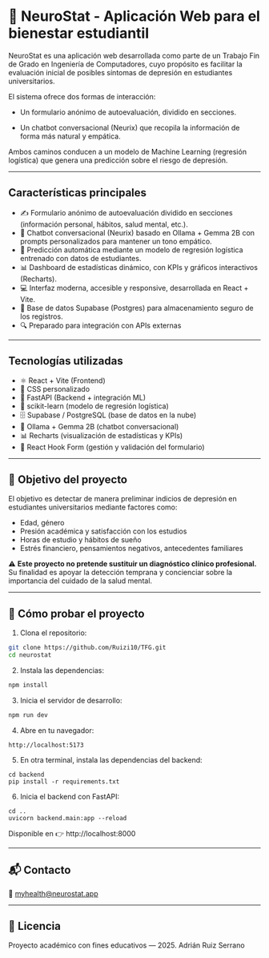 # 🧠 NeuroStat - Aplicación Web para el bienestar estudiantil

NeuroStat es una aplicación web desarrollada como parte de un Trabajo Fin de Grado en Ingeniería de Computadores, cuyo propósito es facilitar la evaluación inicial de posibles síntomas de depresión en estudiantes universitarios.

El sistema ofrece dos formas de interacción:

- Un formulario anónimo de autoevaluación, dividido en secciones.

- Un chatbot conversacional (Neurix) que recopila la información de forma más natural y empática.

Ambos caminos conducen a un modelo de Machine Learning (regresión logística) que genera una predicción sobre el riesgo de depresión.

---

## Características principales

- ✍️ Formulario anónimo de autoevaluación dividido en secciones (información personal, hábitos, salud mental, etc.).
- 🤖 Chatbot conversacional (Neurix) basado en Ollama + Gemma 2B con prompts personalizados para mantener un tono empático.
- 🧠 Predicción automática mediante un modelo de regresión logística entrenado con datos de estudiantes.
- 📊 Dashboard de estadísticas dinámico, con KPIs y gráficos interactivos (Recharts).
- 💻 Interfaz moderna, accesible y responsive, desarrollada en React + Vite.
- 🧩 Base de datos Supabase (Postgres) para almacenamiento seguro de los registros.
- 🔍 Preparado para integración con APIs externas

---

## Tecnologías utilizadas

- ⚛️ React + Vite (Frontend)
- 🎨 CSS personalizado
- 📡 FastAPI (Backend + integración ML)
- 🧠 scikit-learn (modelo de regresión logística)
- 🗄️ Supabase / PostgreSQL (base de datos en la nube)
- 🤖 Ollama + Gemma 2B (chatbot conversacional)
- 📊 Recharts (visualización de estadísticas y KPIs)
- 🧰 React Hook Form (gestión y validación del formulario)

---


## 🔮 Objetivo del proyecto

El objetivo es detectar de manera preliminar indicios de depresión en estudiantes universitarios mediante factores como:

- Edad, género
- Presión académica y satisfacción con los estudios
- Horas de estudio y hábitos de sueño
- Estrés financiero, pensamientos negativos, antecedentes familiares

⚠️ **Este proyecto no pretende sustituir un diagnóstico clínico profesional.**
Su finalidad es apoyar la detección temprana y concienciar sobre la importancia del cuidado de la salud mental.

---

## 🧪 Cómo probar el proyecto

1. Clona el repositorio:
```bash
git clone https://github.com/Ruizi10/TFG.git
cd neurostat
```
2. Instala las dependencias:
```bash
npm install
```
3. Inicia el servidor de desarrollo:
```bash
npm run dev
```
4. Abre en tu navegador:
```
http://localhost:5173
```
5. En otra terminal, instala las dependencias del backend:
```
cd backend
pip install -r requirements.txt
```
6. Inicia el backend con FastAPI:
```
cd ..
uvicorn backend.main:app --reload
```
Disponible en 👉 http://localhost:8000


---

## 📬 Contacto

📧 myhealth@neurostat.app

---

## 📘 Licencia

Proyecto académico con fines educativos — 2025.
Adrián Ruiz Serrano
